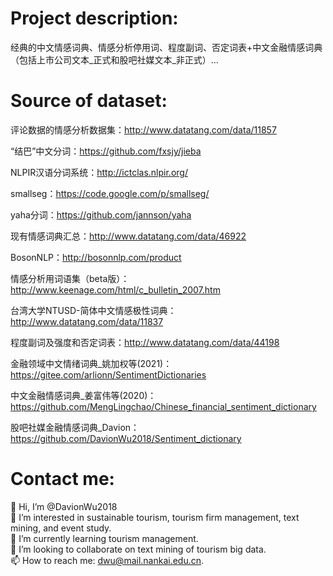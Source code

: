 
# Project description:  
经典的中文情感词典、情感分析停用词、程度副词、否定词表+中文金融情感词典（包括上市公司文本_正式和股吧社媒文本_非正式）...

# Source of dataset:
评论数据的情感分析数据集：http://www.datatang.com/data/11857

“结巴”中文分词：https://github.com/fxsjy/jieba

NLPIR汉语分词系统：http://ictclas.nlpir.org/

smallseg：https://code.google.com/p/smallseg/

yaha分词：https://github.com/jannson/yaha

现有情感词典汇总：http://www.datatang.com/data/46922

BosonNLP：http://bosonnlp.com/product

情感分析用词语集（beta版）：http://www.keenage.com/html/c_bulletin_2007.htm

台湾大学NTUSD-简体中文情感极性词典：http://www.datatang.com/data/11837

程度副词及强度和否定词表：http://www.datatang.com/data/44198

金融领域中文情绪词典_姚加权等(2021)：https://gitee.com/arlionn/SentimentDictionaries

中文金融情感词典_姜富伟等(2020)：https://github.com/MengLingchao/Chinese_financial_sentiment_dictionary

股吧社媒金融情感词典_Davion：https://github.com/DavionWu2018/Sentiment_dictionary

# Contact me:  
👋 Hi, I’m @DavionWu2018  
👀 I’m interested in sustainable tourism, tourism firm management, text mining, and event study.  
🌱 I’m currently learning tourism management.  
💞️ I’m looking to collaborate on text mining of tourism big data.  
📫 How to reach me: dwu@mail.nankai.edu.cn.  
